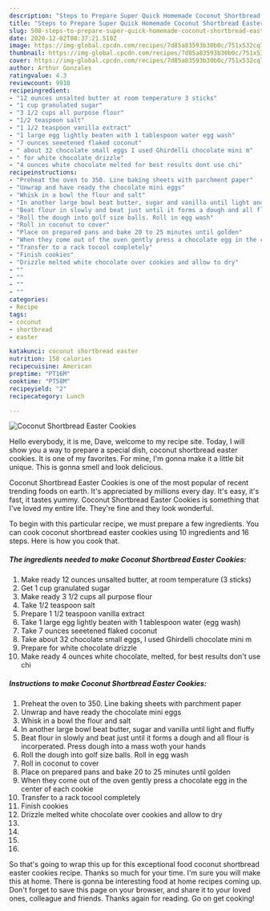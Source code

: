 ```yaml
---
description: "Steps to Prepare Super Quick Homemade Coconut Shortbread Easter Cookies"
title: "Steps to Prepare Super Quick Homemade Coconut Shortbread Easter Cookies"
slug: 508-steps-to-prepare-super-quick-homemade-coconut-shortbread-easter-cookies
date: 2020-12-02T00:37:21.510Z
image: https://img-global.cpcdn.com/recipes/7d85a83593b30b0c/751x532cq70/coconut-shortbread-easter-cookies-recipe-main-photo.jpg
thumbnail: https://img-global.cpcdn.com/recipes/7d85a83593b30b0c/751x532cq70/coconut-shortbread-easter-cookies-recipe-main-photo.jpg
cover: https://img-global.cpcdn.com/recipes/7d85a83593b30b0c/751x532cq70/coconut-shortbread-easter-cookies-recipe-main-photo.jpg
author: Arthur Gonzales
ratingvalue: 4.3
reviewcount: 9910
recipeingredient:
- "12 ounces unsalted butter at room temperature 3 sticks"
- "1 cup granulated sugar"
- "3 1/2 cups all purpose flour"
- "1/2 teaspoon salt"
- "1 1/2 teaspoon vanilla extract"
- "1 large egg lightly beaten with 1 tablespoon water egg wash"
- "7 ounces seeetened flaked coconut"
- " about 32 chocolate small eggs I used Ghirdelli chocolate mini m"
- " for white chocolate drizzle"
- "4 ounces white chocolate melted for best results dont use chi"
recipeinstructions:
- "Preheat the oven to 350. Line baking sheets with parchment paper"
- "Unwrap and have ready the chocolate mini eggs"
- "Whisk in a bowl the flour and salt"
- "In another large bowl beat butter, sugar and vanilla until light and fluffy"
- "Beat flour in slowly and beat just until it forms a dough and all flour is incorperated. Press dough into a mass woth your hands"
- "Roll the dough into golf size balls. Roll in egg wash"
- "Roll in coconut to cover"
- "Place on prepared pans and bake 20 to 25 minutes until golden"
- "When they come out of the oven gently press a chocolate egg in the center of each cookie"
- "Transfer to a rack tocool completely"
- "Finish cookies"
- "Drizzle melted white chocolate over cookies and allow to dry"
- ""
- ""
- ""
- ""
categories:
- Recipe
tags:
- coconut
- shortbread
- easter

katakunci: coconut shortbread easter 
nutrition: 158 calories
recipecuisine: American
preptime: "PT16M"
cooktime: "PT58M"
recipeyield: "2"
recipecategory: Lunch

---
```



![Coconut Shortbread Easter Cookies](https://img-global.cpcdn.com/recipes/7d85a83593b30b0c/751x532cq70/coconut-shortbread-easter-cookies-recipe-main-photo.jpg)

Hello everybody, it is me, Dave, welcome to my recipe site. Today, I will show you a way to prepare a special dish, coconut shortbread easter cookies. It is one of my favorites. For mine, I'm gonna make it a little bit unique. This is gonna smell and look delicious.



Coconut Shortbread Easter Cookies is one of the most popular of recent trending foods on earth. It's appreciated by millions every day. It's easy, it's fast, it tastes yummy. Coconut Shortbread Easter Cookies is something that I've loved my entire life. They're fine and they look wonderful.


To begin with this particular recipe, we must prepare a few ingredients. You can cook coconut shortbread easter cookies using 10 ingredients and 16 steps. Here is how you cook that.

<!--inarticleads1-->

##### The ingredients needed to make Coconut Shortbread Easter Cookies:

1. Make ready 12 ounces unsalted butter, at room temperature (3 sticks)
1. Get 1 cup granulated sugar
1. Make ready 3 1/2 cups all purpose flour
1. Take 1/2 teaspoon salt
1. Prepare 1 1/2 teaspoon vanilla extract
1. Take 1 large egg lightly beaten with 1 tablespoon water (egg wash)
1. Take 7 ounces seeetened flaked coconut
1. Take  about 32 chocolate small eggs, I used Ghirdelli chocolate mini m
1. Prepare  for white chocolate drizzle
1. Make ready 4 ounces white chocolate, melted, for best results don&#39;t use chi




<!--inarticleads2-->

##### Instructions to make Coconut Shortbread Easter Cookies:

1. Preheat the oven to 350. Line baking sheets with parchment paper
1. Unwrap and have ready the chocolate mini eggs
1. Whisk in a bowl the flour and salt
1. In another large bowl beat butter, sugar and vanilla until light and fluffy
1. Beat flour in slowly and beat just until it forms a dough and all flour is incorperated. Press dough into a mass woth your hands
1. Roll the dough into golf size balls. Roll in egg wash
1. Roll in coconut to cover
1. Place on prepared pans and bake 20 to 25 minutes until golden
1. When they come out of the oven gently press a chocolate egg in the center of each cookie
1. Transfer to a rack tocool completely
1. Finish cookies
1. Drizzle melted white chocolate over cookies and allow to dry
1. 
1. 
1. 
1. 




So that's going to wrap this up for this exceptional food coconut shortbread easter cookies recipe. Thanks so much for your time. I'm sure you will make this at home. There is gonna be interesting food at home recipes coming up. Don't forget to save this page on your browser, and share it to your loved ones, colleague and friends. Thanks again for reading. Go on get cooking!
